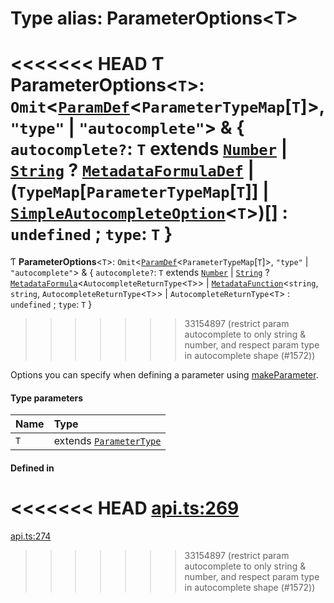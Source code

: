 # Type alias: ParameterOptions<T\>

<<<<<<< HEAD
Ƭ **ParameterOptions**<`T`\>: `Omit`<[`ParamDef`](../interfaces/ParamDef.md)<`ParameterTypeMap`[`T`]\>, ``"type"`` \| ``"autocomplete"``\> & { `autocomplete?`: `T` extends [`Number`](../enums/ParameterType.md#number) \| [`String`](../enums/ParameterType.md#string) ? [`MetadataFormulaDef`](MetadataFormulaDef.md) \| (`TypeMap`[`ParameterTypeMap`[`T`]] \| [`SimpleAutocompleteOption`](../interfaces/SimpleAutocompleteOption.md)<`T`\>)[] : `undefined` ; `type`: `T`  }
=======
Ƭ **ParameterOptions**<`T`\>: `Omit`<[`ParamDef`](../interfaces/ParamDef.md)<`ParameterTypeMap`[`T`]\>, ``"type"`` \| ``"autocomplete"``\> & { `autocomplete?`: `T` extends [`Number`](../enums/ParameterType.md#number) \| [`String`](../enums/ParameterType.md#string) ? [`MetadataFormula`](MetadataFormula.md)<`AutocompleteReturnType`<`T`\>\> \| [`MetadataFunction`](MetadataFunction.md)<`string`, `string`, `AutocompleteReturnType`<`T`\>\> \| `AutocompleteReturnType`<`T`\> : `undefined` ; `type`: `T`  }
>>>>>>> 33154897 (restrict param autocomplete to only string & number, and respect param type in autocomplete shape (#1572))

Options you can specify when defining a parameter using [makeParameter](../functions/makeParameter.md).

#### Type parameters

| Name | Type |
| :------ | :------ |
| `T` | extends [`ParameterType`](../enums/ParameterType.md) |

#### Defined in

<<<<<<< HEAD
[api.ts:269](https://github.com/coda/packs-sdk/blob/main/api.ts#L269)
=======
[api.ts:274](https://github.com/coda/packs-sdk/blob/main/api.ts#L274)
>>>>>>> 33154897 (restrict param autocomplete to only string & number, and respect param type in autocomplete shape (#1572))
